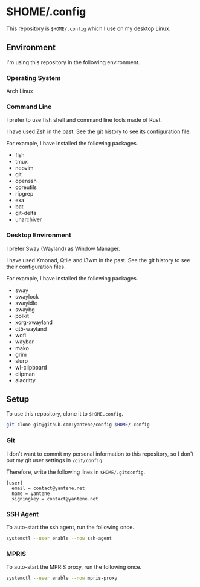 # $HOME/.config

This repository is `$HOME/.config` which I use on my desktop Linux.

## Environment

I'm using this repository in the following environment.

### Operating System

Arch Linux

### Command Line

I prefer to use fish shell and command line tools made of Rust.

I have used Zsh in the past.
See the git history to see its configuration file.

For example, I have installed the following packages.

- fish
- tmux
- neovim
- git
- openssh
- coreutils
- ripgrep
- exa
- bat
- git-delta
- unarchiver

### Desktop Environment

I prefer Sway (Wayland) as Window Manager.

I have used Xmonad, Qtile and i3wm in the past.
See the git history to see their configuration files.

For example, I have installed the following packages.

- sway
- swaylock
- swayidle
- swaybg
- polkit
- xorg-xwayland
- qt5-wayland
- wofi
- waybar
- mako
- grim
- slurp
- wl-clipboard
- clipman
- alacritty

## Setup

To use this repository, clone it to `$HOME.config`.

```bash
git clone git@github.com:yantene/config $HOME/.config
```

### Git

I don't want to commit my personal information to this repository,
so I don't put my git user settings in `/git/config`.

Therefore, write the following lines in `$HOME/.gitconfig`.

```
[user]
  email = contact@yantene.net
  name = yantene
  signingkey = contact@yantene.net
```

### SSH Agent

To auto-start the ssh agent, run the following once.

```bash
systemctl --user enable --now ssh-agent
```

### MPRIS

To auto-start the MPRIS proxy, run the following once.

```bash
systemctl --user enable --now mpris-proxy
```
